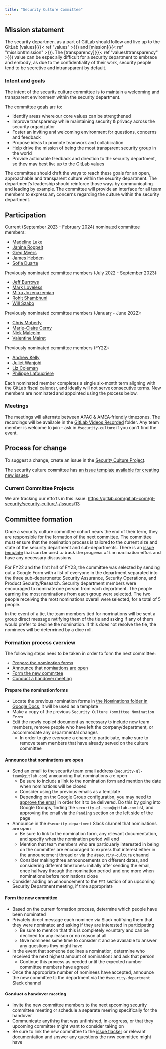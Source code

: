 ```yaml
---
title: "Security Culture Committee"
---
```


## Mission statement

The security department as a part of GitLab should follow and live up to the GitLab [values]({{< ref "values" >}}) and [mission]({{< ref "mission#mission" >}}).
The [transparency]({{< ref "values#transparency" >}}) value can be especially difficult for a security department to embrace and embody, as due to the confidentiality of their work, security people tend to be secretive and intransparent by default.

### Intent and goals

The intent of the security culture committee is to maintain a welcoming and transparent environment within the security department.

The committee goals are to:

- Identify areas where our core values can be strengthened
- Improve transparency while maintaining security & privacy across the security organization
- Foster an inviting and welcoming environment for questions, concerns and feedback
- Propose ideas to promote teamwork and collaboration
- Help drive the mission of being the most transparent security group in the world
- Provide actionable feedback and direction to the security department, so they may best live up to the GitLab values

The committee should draft the ways to reach these goals for an open, approachable and transparent culture within the security department. The department’s leadership should reinforce those ways by communicating and leading by example. The committee will provide an interface for all team members to express any concerns regarding the culture within the security department.

## Participation

Current (September 2023 - February 2024) nominated committee members:
- [Madeline Lake](https://gitlab.com/madlake)
- [Janina Roppelt](https://gitlab.com/jroppelt)
- [Greg Myers](https://gitlab.com/greg)
- [James Hebden](https://gitlab.com/jhebden)
- [Sofia Duarte](https://gitlab.com/sofiadas)

Previously nominated committee members (July 2022 - September 2023):

- [Jeff Burrows](https://gitlab.com/jburrows001)
- [Mark Loveless](https://gitlab.com/mloveless)
- [Mitra Jozenazemian](https://gitlab.com/mjozenazemian)
- [Rohit Shambhuni](https://gitlab.com/rshambhuni)
- [Will Szabo](https://gitlab.com/wszabo)

Previously nominated committee members (January - June 2022):

- [Chris Moberly](https://gitlab.com/cmoberly)
- [Marie-Claire Cerny](https://gitlab.com/marieclairecerny)
- [Nick Malcolm](https://gitlab.com/nmalcolm)
- [Valentine Mairet](https://gitlab.com/vmairet)

Previously nominated committee members (FY22):

- [Andrew Kelly](https://gitlab.com/ankelly)
- [Juliet Wanjohi](https://gitlab.com/jwanjohi)
- [Liz Coleman](https://gitlab.com/lcoleman)
- [Philippe Lafoucrière](https://gitlab.com/plafoucriere)

Each nominated member completes a single six-month term aligning with the GitLab fiscal calendar, and ideally will not serve consecutive terms. New members are nominated and appointed using the process below.

### Meetings

The meetings will alternate between APAC & AMEA-friendly timezones. The recordings will be available in the [GitLab Videos Recorded](https://drive.google.com/drive/folders/1bGPEGVdzoT650bFc7nAmU5nBzHu0rRe1) folder. Any team member is welcome to join - ask in `#security-culture` if you can't find the event.

## Process for change

To suggest a change, create an issue in the [Security Culture Project](https://gitlab.com/gitlab-com/gl-security/security-culture/-/issues).

The security culture committee has [an issue template available for creating new issues](https://gitlab.com/gitlab-com/gl-security/security-culture/-/issues/new?issuable_template=security_culture).

### Current Committee Projects

We are tracking our efforts in this issue: https://gitlab.com/gitlab-com/gl-security/security-culture/-/issues/13

## Committee formation

Once a security culture committee cohort nears the end of their term, they are responsible for the formation of the next committee. The committee must ensure that the nomination process is tailored to the current size and state of the security department and sub-departments. There is an [issue template](https://gitlab.com/gitlab-com/gl-security/security-culture/-/issues/new?issuable_template=committee_formation) that can be used to track the progress of the nomination effort and have any necessary discussions.

For FY22 and the first half of FY23, the committee was selected by sending out a Google Form with a list of everyone in the department separated into the three sub-departments: Security Assurance, Security Operations, and Product Security/Research. Security department members were encouraged to nominate one person from each department. The people earning the most nominations from each group were selected. The two people receiving the most nominations overall were selected, for a total of 5 people.

In the event of a tie, the team members tied for nominations will be sent a group direct message notifying them of the tie and asking if any of them would prefer to decline the nomination. If this does not resolve the tie, the nominees will be determined by a dice roll.

### Formation process overview

The following steps need to be taken in order to form the next committee:

- [Prepare the nomination forms](#prepare-the-nomination-forms)
- [Announce that nominations are open](#announce-that-nominations-are-open)
- [Form the new committee](#form-the-new-committee)
- [Conduct a handover meeting](#conduct-a-handover-meeting)

#### Prepare the nomination forms

- Locate the previous nomination forms in [the Nominations folder in Google Docs](https://drive.google.com/drive/folders/1ZLsvJnQD2jWZonALkDQuIURkh60kTIZH?usp=sharing), it will be used as a template
- Make a copy of the previous `Security Culture Committee Nomination` Form
- Edit the newly copied document as necessary to include new team members, remove people who have left the company/department, or accommodate any departmental changes
  - In order to give everyone a chance to participate, make sure to remove team members that have already served on the culture committee

#### Announce that nominations are open

- Send an email to the security team email address (`security-gl-team@gitlab.com`) announcing that nominations are open
  - Be sure to include a link to the nomination form and mention the date when nominations will be closed
  - Consider using the previous emails as a template
  - Depending on the Google Group configuration, you may need to [approve the email](https://support.google.com/groups/answer/2466386?hl=en) in order for it to be delivered. Do this by going into Google Groups, finding the `security-gl-team@gitlab.com` list, and approving the email via the `Pending` section on the left side of the page
- Announce in the `#security-department` Slack channel that nominations are open
  - Be sure to link to the nomination form, any relevant documentation, and specify when the nomination period will end
  - Mention that team members who are particularly interested in being on the committee are encouraged to express that interest either in the announcement thread or via the `#security-culture` channel
  - Consider making three announcements on different dates, and considering different timezones: initially after sending the email, once halfway through the nomination period, and one more when nominations before nominations close
- Consider adding an announcement to the `FYI` section of an upcoming Security Department meeting, if time appropriate

#### Form the new committee

- Based on the current formation process, determine which people have been nominated
- Privately direct message each nominee via Slack notifying them that they were nominated and asking if they are interested in participating
  - Be sure to mention that this is completely voluntary and can be declined for any reason or no reason at all
  - Give nominees some time to consider it and be available to answer any questions they might have
- In the event that someone declines a nomination, determine who received the next highest amount of nominations and ask that person
  - Continue this process as needed until the expected number committee members have agreed
- Once the appropriate number of nominees have accepted, announce the new committee to the department via the `#security-department` Slack channel

#### Conduct a handover meeting

- Invite the new committee members to the next upcoming security committee meeting or schedule a separate meeting specifically for the handover
- Communicate anything that was unfinished, in-progress, or that they upcoming committee might want to consider taking on
- Be sure to link the new committee to the [issue tracker](https://gitlab.com/gitlab-com/gl-security/security-culture/-/issues) or relevant documentation and answer any questions the new committee might have
